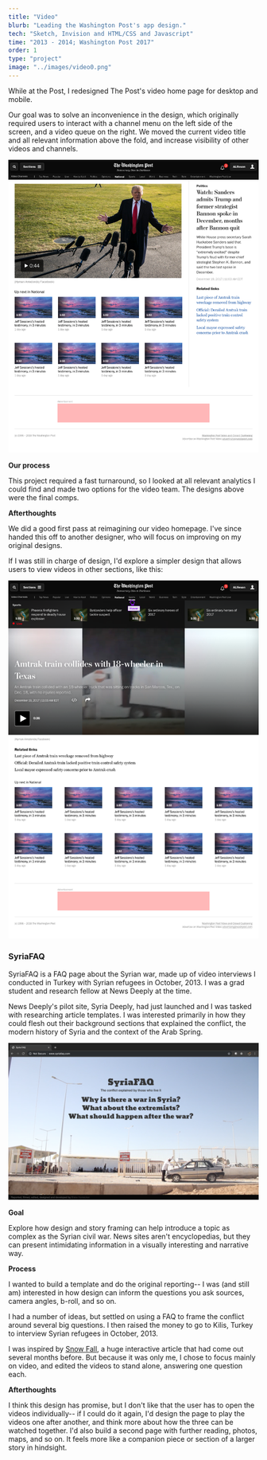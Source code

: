 ```yaml
---
title: "Video"
blurb: "Leading the Washington Post's app design."
tech: "Sketch, Invision and HTML/CSS and Javascript"
time: "2013 - 2014; Washington Post 2017"
order: 1
type: "project"
image: "../images/video0.png"
---
```


While at the Post, I redesigned The Post's video home page for desktop and mobile.

Our goal was to solve an inconvenience in the design, which originally required users to interact with a channel menu on the left side of the screen, and a video queue on the right. We moved the current video title and all relevant information above the fold, and increase visibility of other videos and channels.

![video](../images/video1.jpg)

**Our process**

This project required a fast turnaround, so I looked at all relevant analytics I could find and made two options for the video team. The designs above were the final comps.

**Afterthoughts**

We did a good first pass at reimagining our video homepage. I've since handed this off to another designer, who will focus on improving on my original designs.

If I was still in charge of design, I'd explore a simpler design that allows users to view videos in other sections, like this:

![video](../images/video3.png)

### SyriaFAQ

SyriaFAQ is a FAQ page about the Syrian war, made up of video interviews I conducted in Turkey with Syrian refugees in October, 2013. I was a grad student and research fellow at News Deeply at the time.

News Deeply's pilot site, Syria Deeply, had just launched and I was tasked with researching article templates. I was interested primarily in how they could flesh out their background sections that explained the conflict, the modern history of Syria and the context of the Arab Spring.

![SyriaFAQ](../images/video4.png)

**Goal**

Explore how design and story framing can help introduce a topic as complex as the Syrian civil war. News sites aren't encyclopedias, but they can present intimidating information in a visually interesting and narrative way.

**Process**

I wanted to build a template and do the original reporting-- I was (and still am) interested in how design can inform the questions you ask sources, camera angles, b-roll, and so on.

I had a number of ideas, but settled on using a FAQ to frame the conflict around several big questions. I then raised the money to go to Kilis, Turkey to interview Syrian refugees in October, 2013.

I was inspired by [Snow Fall](http://www.nytimes.com/projects/2012/snow-fall/index.html#/?part=tunnel-creek), a huge interactive article that had come out several months before. But because it was only me, I chose to focus mainly on video, and edited the videos to stand alone, answering one question each.

**Afterthoughts**

I think this design has promise, but I don't like that the user has to open the videos individually-- if I could do it again, I'd design the page to play the videos one after another, and think more about how the three can be watched together. I'd also build a second page with further reading, photos, maps, and so on. It feels more like a companion piece or section of a larger story in hindsight.
